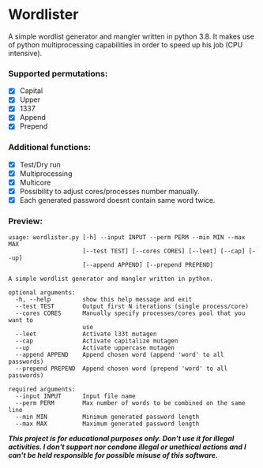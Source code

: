 # Wordlister
A simple wordlist generator and mangler written in python 3.8.
It makes use of python multiprocessing capabilities in order to speed up his job (CPU intensive).


### Supported permutations:
 - [x] Capital
 - [x] Upper
 - [x] 1337
 - [x] Append
 - [x] Prepend

### Additional functions:
 - [x] Test/Dry run
 - [x] Multiprocessing
 - [x] Multicore
 - [x] Possibility to adjust cores/processes number manually.
 - [x] Each generated password doesnt contain same word twice.
 
### Preview:

```
usage: wordlister.py [-h] --input INPUT --perm PERM --min MIN --max MAX
                     [--test TEST] [--cores CORES] [--leet] [--cap] [--up]
                     [--append APPEND] [--prepend PREPEND]

A simple wordlist generator and mangler written in python.

optional arguments:
  -h, --help         show this help message and exit
  --test TEST        Output first N iterations (single process/core)
  --cores CORES      Manually specify processes/cores pool that you want to
                     use
  --leet             Activate l33t mutagen
  --cap              Activate capitalize mutagen
  --up               Activate uppercase mutagen
  --append APPEND    Append chosen word (append 'word' to all passwords)
  --prepend PREPEND  Append chosen word (prepend 'word' to all passwords)

required arguments:
  --input INPUT      Input file name
  --perm PERM        Max number of words to be combined on the same line
  --min MIN          Minimum generated password length
  --max MAX          Maximum generated password length
```


**_This project is for educational purposes only. Don't use it for illegal activities. I don't support nor condone illegal or unethical actions and I can't be held responsible for possible misuse of this software._**

